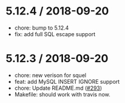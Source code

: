 
5.12.4 / 2018-09-20
==================

  * chore: bump to 5.12.4
  * fix: add full SQL escape support

5.12.3 / 2018-09-20
==================

  * chore: new verison for squel
  * feat: add MySQL INSERT IGNORE support
  * chore: Update README.md ([#293](http://github.com/yibn2008/safe-squel/issues/293))
  * Makefile: should work with travis now.
